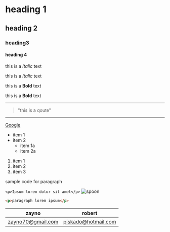 # heading 1
## heading 2
### heading3
#### heading 4
this is a *Italic* text

this is a _Italic_ text

this is a **Bold** text

this is a __Bold__ text

---
>"this is a qoute"

___

[Google](http://www.google.com "google")

* item 1
* item 2
  * item 1a
  * item 2a


1. item 1
1. item 2
1. item 3

sample code for paragraph

`<p>Ipsum lorem dolor sit amet</p>`
![spoon](images/spoon.jpg)

<!-- Github-->

```html
<p>paragraph lorem ipsum</p>
```
   |zayno|robert|
   |---  |---   |
   |zayno70@gmail.com|piskado@hotmail.com|
